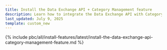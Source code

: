 ```yaml
---
title: Install the Data Exchange API + Category Management feature
description: Learn how to integrate the Data Exchange API with Category Management features to enhance data handling and streamline project workflows.
last_updated: July 9, 2025
template: custom_new
---
```


{% include pbc/all/install-features/latest/install-the-data-exchange-api-category-management-feature.md %} <!-- To edit, see /_includes/pbc/all/install-features/202404.0/install-the-data-exchange-api-category-management-feature.md -->
